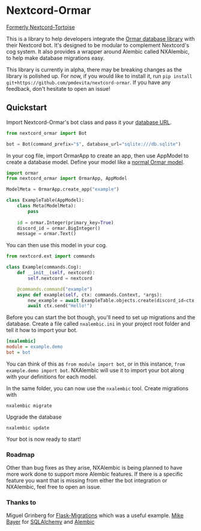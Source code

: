 # Nextcord-Ormar

[Formerly Nextcord-Tortoise](docs/goodbye-tortoise.md)

This is a library to help developers integrate the [Ormar database library](https://github.com/collerek/ormar) 
with their Nextcord bot. It's designed to be modular to complement Nextcord's cog system. 
It also provides a wrapper around Alembic called NXAlembic, to help make 
database migrations easy.

This library is currently in alpha, there may be breaking changes as the library is polished up. For now, if you 
would like to install it, run `pip install git+https://github.com/pmdevita/nextcord-ormar`. If you have any feedback, 
don't hesitate to open an issue!


## Quickstart

Import Nextcord-Ormar's bot class and pass it your [database URL](https://docs.sqlalchemy.org/en/14/core/engines.html#database-urls).

```python
from nextcord_ormar import Bot

bot = Bot(command_prefix="$", database_url="sqlite:///db.sqlite")
```

In your cog file, import OrmarApp to create an app, then use AppModel to create a database model. Define your model 
like a [normal Ormar model](https://collerek.github.io/ormar/models/).

```python
import ormar
from nextcord_ormar import OrmarApp, AppModel

ModelMeta = OrmarApp.create_app("example")

class ExampleTable(AppModel):
    class Meta(ModelMeta):
        pass
    
    id = ormar.Integer(primary_key=True)
    discord_id = ormar.BigInteger()
    message = ormar.Text()
```

You can then use this model in your cog.

```python
from nextcord.ext import commands

class Example(commands.Cog):
    def __init__(self, nextcord):
        self.nextcord = nextcord

    @commands.command("example")
    async def example(self, ctx: commands.Context, *args):
        new_example = await ExampleTable.objects.create(discord_id=ctx.author.id, message=args[0])
        await ctx.send("Hello!")
```

Before you can start the bot though, you'll need to set up migrations and the database. Create a file called 
`nxalembic.ini` in your project root folder and tell it how to import your bot.

```ini
[nxalembic]
module = example.demo
bot = bot
```

You can think of this as `from module import bot`, or in this instance, `from example.demo import bot`. NXAlembic will 
use it to import your bot along with your definitions for each model.

In the same folder, you can now use the `nxalembic` tool. Create migrations with

```shell
nxalembic migrate
```

Upgrade the database

```shell
nxalembic update
```

Your bot is now ready to start!


### Roadmap

Other than bug fixes as they arise, NXAlembic is being planned to have more work done to support more Alembic features. 
If there is a specific feature you want that is missing from either the bot integration or NXAlembic, feel free to 
open an issue.

### Thanks to

Miguel Grinberg for [Flask-Migrations](https://github.com/miguelgrinberg/Flask-Migrate) which was a useful example.
[Mike Bayer](https://github.com/zzzeek) for [SQLAlchemy](https://www.sqlalchemy.org/) and [Alembic](https://github.com/sqlalchemy/alembic/)


